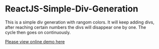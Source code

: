 # ReactJS-Simple-Div-Generation

This is a simple div generation with rangom colors. 
It will keep adding divs, after reaching certain numbers the divs will disappear one by one. 
The cycle then goes on continuously.

[Please view online demo here](https://codepen.io/StefanieWang/pen/RVOgyG)
